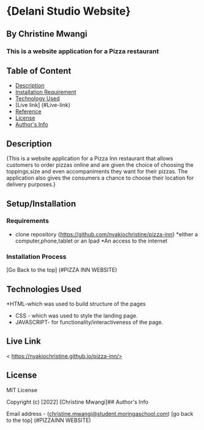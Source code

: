 # {Delani Studio Website}

## By Christine Mwangi

### This is a website application for a Pizza restaurant

## Table of Content

+ [Description](#description)
+ [Installation Requirement](#Installation)
+ [Technology Used](#technology-used)
+ [Live link] (#Live-link)
+ [Reference](#reference)
+ [License](#licence)
+ [Author's Info](#author-info)

## Description

{This is a website application for a Pizza Inn restaurant that allows customers to order pizzas online and are given the choice of choosing the toppings,size and even accompaniments they want for their pizzas. The application also gives the consumers a chance to choose their location for delivery purposes.}

## Setup/Installation

### Requirements

+ clone repository
{<https://github.com/nyakiochristine/pizza-inn>}
*either a computer,phone,tablet or an Ipad
*An access to the internet

### Installation Process

[Go Back to the top]
(#PIZZA INN WEBSITE)

## Technologies Used

*HTML-which was used to build structure of the pages

+ CSS - which was used to style the landing page.
+ JAVASCRIPT- for functionality/interactiveness of the page.

## Live Link

< https://nyakiochristine.github.io/pizza-inn/>

## License

MIT License

Copyright (c) [2022] [Christine Mwangi]## Author's Info

Email address - (christine.mwangi@student.moringaschool.com)
[go back to the top]
(#PIZZAINN WEBSITE)

